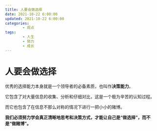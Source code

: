 ```yaml
---
title: 人要会做选择
date: 2021-10-22 6:00:00
updated: 2021-10-22 6:00:00
categories:
        - 观点
tags:
        - 人生
        - 努力
        - 成长
---
```


# 人要会做选择

优秀的选择能力本身就是一个领导者的必备素质，也叫作**决策能力**。

它包含了对大量信息的收集、分析和仔细对比，这是一个极为辛苦的认知过程。

而它也包含了在信息不那么对称的情况下进行一把小小的赌博。

**我们必须努力学会真正清晰地思考和决策方式，才能让自己是“做选择”，而不是“做赌博”。**

